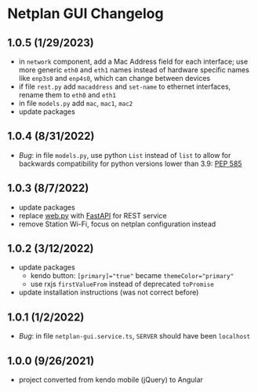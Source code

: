 # Netplan GUI Changelog

## 1.0.5 (1/29/2023)

- in `network` component, add a Mac Address field for each interface; use more generic `eth0` and `eth1` names instead of hardware specific names like `enp3s0` and `enp4s0`, which can change between devices
- if file `rest.py` add `macaddress` and `set-name` to ethernet interfaces, rename them to `eth0` and `eth1`
- in file `models.py` add `mac`, `mac1`, `mac2`
- update packages

## 1.0.4 (8/31/2022)

- *Bug*: in file `models.py`, use python `List` instead of `list` to allow for backwards compatibility for python versions lower than 3.9: [PEP 585](https://docs.python.org/3/whatsnew/3.9.html#type-hinting-generics-in-standard-collections)

## 1.0.3 (8/7/2022)

- update packages
- replace [web.py](https://github.com/webpy/webpy) with [FastAPI](https://github.com/tiangolo/fastapi) for REST service
- remove Station Wi-Fi, focus on netplan configuration instead

## 1.0.2 (3/12/2022)

- update packages
  - kendo button: `[primary]="true"` became `themeColor="primary"`
  - use rxjs `firstValueFrom` instead of deprecated `toPromise`
- update installation instructions (was not correct before)

## 1.0.1 (1/2/2022)

- *Bug*: in file `netplan-gui.service.ts`, `SERVER` should have been `localhost`

## 1.0.0 (9/26/2021)

- project converted from kendo mobile (jQuery) to Angular

